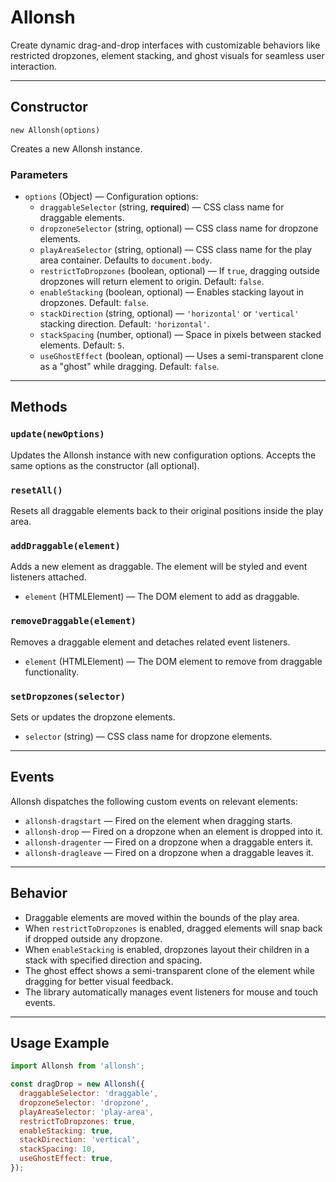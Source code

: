 # Allonsh

Create dynamic drag-and-drop interfaces with customizable behaviors like restricted dropzones, element stacking, and ghost visuals for seamless user interaction.

---

## Constructor

`new Allonsh(options)`

Creates a new Allonsh instance.

### Parameters

- `options` (Object) — Configuration options:
  - `draggableSelector` (string, **required**) — CSS class name for draggable elements.
  - `dropzoneSelector` (string, optional) — CSS class name for dropzone elements.
  - `playAreaSelector` (string, optional) — CSS class name for the play area container. Defaults to `document.body`.
  - `restrictToDropzones` (boolean, optional) — If `true`, dragging outside dropzones will return element to origin. Default: `false`.
  - `enableStacking` (boolean, optional) — Enables stacking layout in dropzones. Default: `false`.
  - `stackDirection` (string, optional) — `'horizontal'` or `'vertical'` stacking direction. Default: `'horizontal'`.
  - `stackSpacing` (number, optional) — Space in pixels between stacked elements. Default: `5`.
  - `useGhostEffect` (boolean, optional) — Uses a semi-transparent clone as a "ghost" while dragging. Default: `false`.

---

## Methods

### `update(newOptions)`

Updates the Allonsh instance with new configuration options. Accepts the same options as the constructor (all optional).

### `resetAll()`

Resets all draggable elements back to their original positions inside the play area.

### `addDraggable(element)`

Adds a new element as draggable. The element will be styled and event listeners attached.

- `element` (HTMLElement) — The DOM element to add as draggable.

### `removeDraggable(element)`

Removes a draggable element and detaches related event listeners.

- `element` (HTMLElement) — The DOM element to remove from draggable functionality.

### `setDropzones(selector)`

Sets or updates the dropzone elements.

- `selector` (string) — CSS class name for dropzone elements.

---

## Events

Allonsh dispatches the following custom events on relevant elements:

- `allonsh-dragstart` — Fired on the element when dragging starts.
- `allonsh-drop` — Fired on a dropzone when an element is dropped into it.
- `allonsh-dragenter` — Fired on a dropzone when a draggable enters it.
- `allonsh-dragleave` — Fired on a dropzone when a draggable leaves it.

---

## Behavior

- Draggable elements are moved within the bounds of the play area.
- When `restrictToDropzones` is enabled, dragged elements will snap back if dropped outside any dropzone.
- When `enableStacking` is enabled, dropzones layout their children in a stack with specified direction and spacing.
- The ghost effect shows a semi-transparent clone of the element while dragging for better visual feedback.
- The library automatically manages event listeners for mouse and touch events.

---

## Usage Example

```js
import Allonsh from 'allonsh';

const dragDrop = new Allonsh({
  draggableSelector: 'draggable',
  dropzoneSelector: 'dropzone',
  playAreaSelector: 'play-area',
  restrictToDropzones: true,
  enableStacking: true,
  stackDirection: 'vertical',
  stackSpacing: 10,
  useGhostEffect: true,
});
